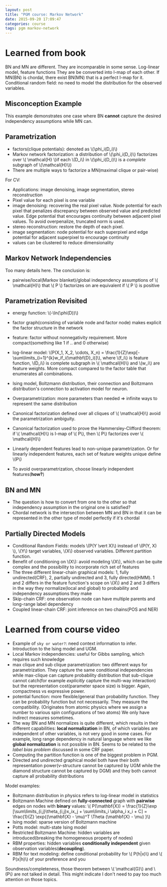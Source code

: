 ```yaml
---
layout: post
title: "PGM course: Markov Network"
date: 2015-09-20 17:09:47
categories: course
tags: pgm markov-network
---
```



# Learned from book

BN and MN are different. They are incomparable in some sense.
Log-linear model, feature functions
They are be converted into I-map of each other. If MN(BN) is chordal, there exist BN(MN) that is a perfect I-map for it.
Conditional random field: no need to model the distribution for the observed variables.

## Misconception Example
This example demonstrates one case where BN **cannot** capture the desired independency assumptions while MN can.

## Parametrization

- factors(clique potentials): denoted as \\(\phi_i(D_i)\\)
- Markov network factorization: a distribution of \\(\phi_i(D_i)\\) factorizes over \\( \mathcal{H} \\)if each \\(D_i\\) in \\(\phi_i(D_i)\\) is a *complete* subgraph of \\(\mathcal{H}\\))
- There are multiple ways to factorize a MN(maximal clique or pair-wise)


For CV:

- Applications: image denoising, image segmentation, stereo reconstruction
- Pixel value for each pixel is one variable
- image denoising: recovering the real pixel value. Node potential for each pixel that penalizes discrepancy between observed value and predicted value. Edge potential that encourages continuity between adjacent pixel values. To avoid overpenalize, truncated norm is used.
- stereo reconstruction: restore the depth of each pixel.
- image segmentation: node potential for each superpixel and edge potential for adjacent superpixel to encourage continuity
- values can be clustered to reduce dimensionality

## Markov Network Independencies

Too many details here. The conclusion is:

- pairwise/local(Markov blanket)/global independency assumptions of \\( \mathcal{H}\\) that \\( P \\) factorizes on are equivalent if \\( P \\) is positive

## Parametrization Revisited

- energy function: \\(-\ln(\phi(D))\\)
- factor graph(consisting of variable node and factor node) makes explicit the factor structure in the network
- feature: factor without nonnegativity requirement. More compact(something like 1 if .. and 0 otherwise)
- log-linear model: \\(P(X_1, X_2, \cdots, X_n) = \frac{1}{Z}\exp[-\sum\limits_{i=1}^{k}w_if_i(\mathbf{D}_i)]\\), where \\(f_i\\) is feature function, \\(D_i\\) is complete subgraph in \\( \mathcal{H}\\) and \\(w_i\\) are feature weights. More compact compared to the factor table that enumerates all combinations.

- Ising model, Boltzmann distribution, their connection and Boltzmann distribution's connection to activation model for neuron.

- Overparametrization: more parameters than needed => infinite ways to represent the same distribution
- Canonical factorization defined over all cliques of \\( \mathcal{H}\\) avoid the parametrization ambiguity.
- Canonical factorization used to prove the Hammersley-Clifford theorem: if \\( \mathcal{H}\\) is I-map of \\( P\\), then \\( P\\) factorizes over \\( \mathcal{H}\\)
- Linearly dependent features lead to non-unique parametrization. Or for linearly independent features, each set of feature weights unique define \\(P\\)
- To avoid overparametrization, choose linearly independent features(**how?**)

## BN and MN

- The question is how to convert from one to the other so that independency assumption in the original one is satisfied?
- Chordal network is the intersection between MN and BN in that it can be represented in the other type of model perfectly if it's chordal


## Partially Directed Models

- Conditional Random Fields: models \\(P(Y \vert X)\\) instead of \\(P(Y, X) \\), \\(Y\\) target variables, \\(X\\) observed variables. Different partition function.
- Benefit of conditioning on \\(X\\): avoid modeling \\(X\\), which can be quite complex and the possibility to incorporate rich set of features
- The three different linear-chain graphical models: 1, fully undirected(CRF), 2, partially undirected and 3, fully directed(HMM). 1 and 2 differs in the feature function's scope on \\(X\\) and 2 and 3 differs in the way they normalize(local and global) to probability and independency assumptions they make
- Skip-chain CRF: one observation node can have multiple parents and long-range label dependency
- Coupled linear-chain CRF: joint inference on two chains(POS and NER)


# Learned from course video

- Example of `sky or water?`: need context information to infer. Introduction to the Ising model and UGM.
- Local Markov independencies: useful for Gibbs sampling, which requires such knowledge
- max clique and sub clique parametrization: two different ways for parametrization. They capture the same conditional independencies while max-clique can capture probability distribution that sub-clique cannot catch(for example *explicitly* capture the multi-way interaction) but the representation cost(parameter space size) is bigger. Again, compactness vs expressive power.
- potential function: more flexible/general than probability function. They can be probability function but not necessarily. They measure the compatibility. (Originates from atomic physics where we assign a number to various spin configurations of two atoms) We only have indirect measures sometimes.
- The way BN and MN normalizes is quite different, which results in their different capabilities: **local normalization** in BN, of which variables are independent of other variables, is not very good in some cases. For example, long range dependency in natural language where we like **global normalization** is not possible in BN. Seems to be related to the *label bias problem* discussed in some CRF paper.
- Computing the partition function is one of the biggest problem in PGM.
- Directed and undirected graphical model both have their both representation power(v-structure cannot be captured by UGM while the diamond structure cannot be captured by DGM) and they both cannot capture all probability distributions


Model examples:

- Boltzmann distribution in physics refers to log-linear model in statistics
- Boltzmann Machine defined on **fully-connected** graph with **pairwise** edges on nodes with **binary** values: \\( P(\mathbf{X}) = \frac{1}{Z}\exp [\sum\limits_{i,j}\theta_{i,j}x_ix_j + \sum\limits_i \alpha_i x_i + C] = \frac{1}{Z} \exp{(\mathbf{X} - \mu)^T \Theta (\mathbf{X} - \mu) }\\)
- Ising model: sparse version of Boltzmann machine
- Potts model: multi-state Ising model
- Restricted Boltzmann Machine: hidden variables are introduced(breaking the homogeneous property of nodes)
- RBM properties: hidden variables **conditionally independent** given observation variables(**decoupling**).
- RBM for text modeling: define conditional probability for \\( P(h|x)\\) and \\( P(x|h)\\) of your preference and you 



Soundness/completeness, those theorem between \\( \mathcal{G}\\) and \\(P\\) are not talked in detail. This might indicate I don't need to pay too much attention on those topics.

